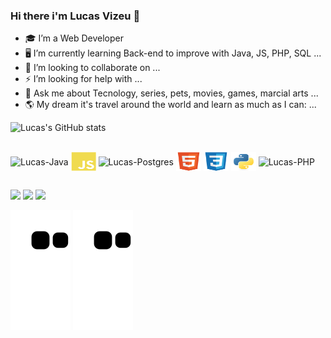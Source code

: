 ### Hi there i'm Lucas Vizeu 👋


- 🎓 I’m a Web Developer
- 🖥️ I’m currently learning Back-end to improve with Java, JS, PHP, SQL ...
- 🚀 I’m looking to collaborate on ...
- ⚡ I’m looking for help with ...
- 🦊 Ask me about Tecnology, series, pets, movies, games, marcial arts ...
- 🌎 My dream it's travel around the world and learn as much as I can: ...


![Lucas's GitHub stats](https://github-readme-stats.vercel.app/api?username=lucasss45&show_icons=true&theme=radical)

<div style="display: inline_block"><br>
    <img align="center" alt="Lucas-Java" height="30" width="40" src="https://cdn.jsdelivr.net/gh/devicons/devicon/icons/java/java-original.svg">
  <img align="center" alt="Lucas-Js" height="30" width="40" src="https://raw.githubusercontent.com/devicons/devicon/master/icons/javascript/javascript-plain.svg">
  <img align="center" alt="Lucas-Postgres" height="30" width="40" src="https://cdn.jsdelivr.net/gh/devicons/devicon/icons/postgresql/postgresql-plain.svg">
  <img align="center" alt="Rafa-HTML" height="30" width="40" src="https://raw.githubusercontent.com/devicons/devicon/master/icons/html5/html5-original.svg">
  <img align="center" alt="Lucas-CSS" height="30" width="40" src="https://raw.githubusercontent.com/devicons/devicon/master/icons/css3/css3-original.svg">
  <img align="center" alt="Lucas-Python" height="30" width="40" src="https://raw.githubusercontent.com/devicons/devicon/master/icons/python/python-original.svg">
  <img align="center" alt="Lucas-PHP" height="30" width="40" src="https://cdn.jsdelivr.net/gh/devicons/devicon/icons/php/php-plain.svg">
</div>
  
  ##
 
<div> 
  <a href="https://www.instagram.com/lucasss_vzu/" target="_blank"><img src="https://img.shields.io/badge/-Instagram-%23E4405F?style=for-the-badge&logo=instagram&logoColor=white" target="_blank"></a>
  <a href = "mailto:nota10.lucas@gmail.com"><img src="https://img.shields.io/badge/-Gmail-%23333?style=for-the-badge&logo=gmail&logoColor=white" target="_blank"></a>
  <a href="" target="_blank"><img src="https://img.shields.io/badge/-LinkedIn-%230077B5?style=for-the-badge&logo=linkedin&logoColor=white" target="_blank"></a> 
  
</div>

![snake gif](https://github.com/lucasss45/lucasss45/blob/output/github-contribution-grid-snake.svg)
![Snake animation](https://github.com/lucasss45/lucasss45/blob/output/github-contribution-grid-snake.svg)
